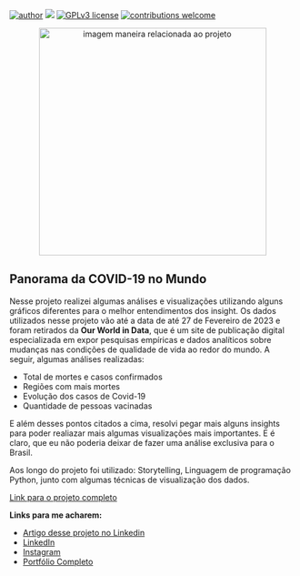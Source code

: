 [![author](https://img.shields.io/badge/author-felipeferreira-red.svg)](https://www.linkedin.com/in/felipeferreiratids/) [![](https://img.shields.io/badge/python-3.7+-blue.svg)](https://www.python.org/downloads/release/python-365/) [![GPLv3 license](https://img.shields.io/badge/License-GPLv3-blue.svg)](http://perso.crans.org/besson/LICENSE.html) [![contributions welcome](https://img.shields.io/badge/contributions-welcome-brightgreen.svg?style=flat)](https://github.com/ferreiramar96/Data_Science)

<p align="center">
  <img src="https://raw.githubusercontent.com/ferreiramar96/Analise-de-Dados-Covid-19/main/foto_covid19.png" alt="imagem maneira relacionada ao projeto"height=400px >
</p>

## Panorama da COVID-19 no Mundo

Nesse projeto realizei algumas análises e visualizações utilizando alguns gráficos diferentes para o melhor entendimentos dos insight. Os dados utilizados nesse projeto vão até a data de até 27 de Fevereiro de 2023 e foram retirados da <strong>Our World in Data</strong>, que é um site de publicação digital especializada em expor pesquisas empíricas e dados analíticos sobre mudanças nas condições de qualidade de vida ao redor do mundo. A seguir, algumas análises realizadas: 
* Total de mortes e casos confirmados
* Regiões com mais mortes
* Evolução dos casos de Covid-19
* Quantidade de pessoas vacinadas

E além desses pontos citados a cima, resolvi pegar mais alguns insights para poder realiazar mais algumas visualizações mais importantes. E é claro, que eu não poderia deixar de fazer uma análise exclusiva para o Brasil.

Aos longo do projeto foi utilizado: Storytelling, Linguagem de programação Python, junto com algumas técnicas de visualização dos dados.


[Link para o projeto completo](http://bit.ly/3ZwRnj7)

**Links para me acharem:**
* [Artigo desse projeto no Linkedin](https://www.linkedin.com/feed/update/urn:li:activity:7039348025080561664/)
* [LinkedIn](https://www.linkedin.com/in/felipeferreiratids/)
* [Instagram](https://www.instagram.com/ferreiramar96/)
* [Portfólio Completo](https://github.com/ferreiramar96/Data_Science)
